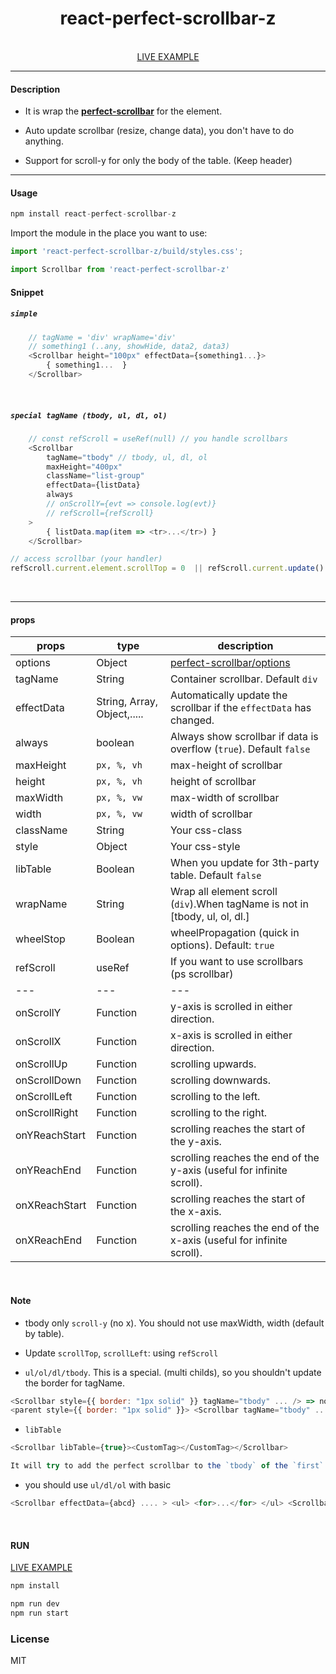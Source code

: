 <div align="center">
    <h1>react-perfect-scrollbar-z</h1>
    <br />
    <a href="https://codesandbox.io/s/8ikb5">LIVE EXAMPLE</a>
</div>

---

#### Description

+ It is wrap the <b>[perfect-scrollbar](https://github.com/mdbootstrap/perfect-scrollbar)</b> for the element.

+ Auto update scrollbar (resize, change data), you don't have to do anything.

+ Support for scroll-y for only the body of the table. (Keep header)

---

#### Usage
```js
npm install react-perfect-scrollbar-z
```

Import the module in the place you want to use:
```js
import 'react-perfect-scrollbar-z/build/styles.css';

import Scrollbar from 'react-perfect-scrollbar-z'
```


#### Snippet

##### `simple`

```js
    // tagName = 'div' wrapName='div'
    // something1 (..any, showHide, data2, data3)
    <Scrollbar height="100px" effectData={something1...}>
        { something1...  }
    </Scrollbar>
```

<br />

##### `special tagName (tbody, ul, dl, ol)`

```js
    // const refScroll = useRef(null) // you handle scrollbars
    <Scrollbar
        tagName="tbody" // tbody, ul, dl, ol
        maxHeight="400px"
        className="list-group"
        effectData={listData}
        always
        // onScrollY={evt => console.log(evt)}
        // refScroll={refScroll}
    >
        { listData.map(item => <tr>...</tr>) }
    </Scrollbar>
```

```js
// access scrollbar (your handler)
refScroll.current.element.scrollTop = 0  || refScroll.current.update()
```
<br />

---

#### props

| props                | type                          | description                                                                |
|----------------------|-------------------------------|----------------------------------------------------------------------------|
| options              | Object                        | [perfect-scrollbar/options](https://github.com/mdbootstrap/perfect-scrollbar#options) |
| tagName              | String                        | Container scrollbar. Default `div`                                         |
| effectData           | String, Array, Object,.....   | Automatically update the scrollbar if the `effectData` has changed.        |
| always               | boolean                       | Always show scrollbar if data is overflow (`true`). Default `false`        |
| maxHeight            | `px, %, vh`                   | max-height of scrollbar                                                    |
| height               | `px, %, vh`                   | height of scrollbar                                                        |
| maxWidth             | `px, %, vw`                   | max-width of scrollbar                                                     |
| width                | `px, %, vw`                   | width of scrollbar                                                         |
| className            | String                        | Your css-class                                                             |
| style                | Object                        | Your css-style                                                             |
| libTable             | Boolean                       | When you update for 3th-party table. Default `false`                       |
| wrapName             | String                        | Wrap all element scroll (`div`).When tagName is not in [tbody, ul, ol, dl.]|
| wheelStop            | Boolean                       | wheelPropagation (quick in options). Default: `true`                       |
| refScroll            | useRef                        | If you want to use scrollbars (ps scrollbar)                               |
| ---                  | ---                           | ---                                                                        |
| onScrollY            | Function                      | y-axis is scrolled in either direction.                                    |
| onScrollX            | Function                      | x-axis is scrolled in either direction.                                    |
| onScrollUp           | Function                      | scrolling upwards.                                                         |
| onScrollDown         | Function                      | scrolling downwards.                                                       |
| onScrollLeft         | Function                      | scrolling to the left.                                                     |
| onScrollRight        | Function                      | scrolling to the right.                                                    |
| onYReachStart        | Function                      | scrolling reaches the start of the y-axis.                                 |
| onYReachEnd          | Function                      | scrolling reaches the end of the y-axis (useful for infinite scroll).      |
| onXReachStart        | Function                      | scrolling reaches the start of the x-axis.                                 |
| onXReachEnd          | Function                      | scrolling reaches the end of the x-axis (useful for infinite scroll).      |

<br />

#### Note

+ tbody only `scroll-y` (no x).  You should not use maxWidth, width (default by table).

+ Update `scrollTop`, `scrollLeft`: using `refScroll`

+ `ul/ol/dl/tbody`. This is a special. (multi childs), so you shouldn't update the border for tagName.

```js
<Scrollbar style={{ border: "1px solid" }} tagName="tbody" ... /> => no
<parent style={{ border: "1px solid" }}> <Scrollbar tagName="tbody" ... /> </parent> => OK
```

+ `libTable`
```js
<Scrollbar libTable={true}><CustomTag></CustomTag></Scrollbar>

It will try to add the perfect scrollbar to the `tbody` of the `first` table found. (Checking...)
```

+ you should use `ul/dl/ol` with basic
```js
<Scrollbar effectData={abcd} .... > <ul> <for>...</for> </ul> <Scrollbar>
```

<br />

#### RUN

<a href="https://codesandbox.io/u/delpi.k">LIVE EXAMPLE</a>

```js
npm install
```
```js
npm run dev
npm run start
```

### License

MIT
